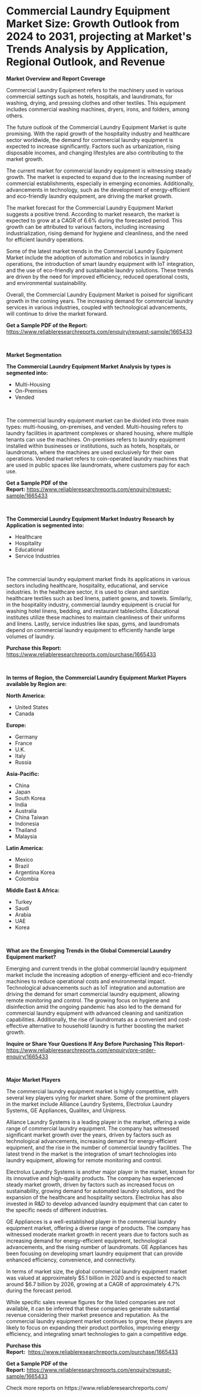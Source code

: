 <p><h1>Commercial Laundry Equipment Market Size: Growth Outlook from 2024 to 2031, projecting at Market's Trends Analysis by Application, Regional Outlook, and Revenue</h1></p><p><strong>Market Overview and Report Coverage</strong></p>
<p><p>Commercial Laundry Equipment refers to the machinery used in various commercial settings such as hotels, hospitals, and laundromats, for washing, drying, and pressing clothes and other textiles. This equipment includes commercial washing machines, dryers, irons, and folders, among others.</p><p>The future outlook of the Commercial Laundry Equipment Market is quite promising. With the rapid growth of the hospitality industry and healthcare sector worldwide, the demand for commercial laundry equipment is expected to increase significantly. Factors such as urbanization, rising disposable incomes, and changing lifestyles are also contributing to the market growth.</p><p>The current market for commercial laundry equipment is witnessing steady growth. The market is expected to expand due to the increasing number of commercial establishments, especially in emerging economies. Additionally, advancements in technology, such as the development of energy-efficient and eco-friendly laundry equipment, are driving the market growth.</p><p>The market forecast for the Commercial Laundry Equipment Market suggests a positive trend. According to market research, the market is expected to grow at a CAGR of 6.6% during the forecasted period. This growth can be attributed to various factors, including increasing industrialization, rising demand for hygiene and cleanliness, and the need for efficient laundry operations.</p><p>Some of the latest market trends in the Commercial Laundry Equipment Market include the adoption of automation and robotics in laundry operations, the introduction of smart laundry equipment with IoT integration, and the use of eco-friendly and sustainable laundry solutions. These trends are driven by the need for improved efficiency, reduced operational costs, and environmental sustainability.</p><p>Overall, the Commercial Laundry Equipment Market is poised for significant growth in the coming years. The increasing demand for commercial laundry services in various industries, coupled with technological advancements, will continue to drive the market forward.</p></p>
<p><strong>Get a Sample PDF of the Report:</strong> <a href="https://www.reliableresearchreports.com/enquiry/request-sample/1665433">https://www.reliableresearchreports.com/enquiry/request-sample/1665433</a></p>
<p>&nbsp;</p>
<p><strong>Market Segmentation</strong></p>
<p><strong>The Commercial Laundry Equipment Market Analysis by types is segmented into:</strong></p>
<p><ul><li>Multi-Housing</li><li>On-Premises</li><li>Vended</li></ul></p>
<p>&nbsp;</p>
<p><p>The commercial laundry equipment market can be divided into three main types: multi-housing, on-premises, and vended. Multi-housing refers to laundry facilities in apartment complexes or shared housing, where multiple tenants can use the machines. On-premises refers to laundry equipment installed within businesses or institutions, such as hotels, hospitals, or laundromats, where the machines are used exclusively for their own operations. Vended market refers to coin-operated laundry machines that are used in public spaces like laundromats, where customers pay for each use.</p></p>
<p><strong>Get a Sample PDF of the Report:</strong>&nbsp;<a href="https://www.reliableresearchreports.com/enquiry/request-sample/1665433">https://www.reliableresearchreports.com/enquiry/request-sample/1665433</a></p>
<p>&nbsp;</p>
<p><strong>The Commercial Laundry Equipment Market Industry Research by Application is segmented into:</strong></p>
<p><ul><li>Healthcare</li><li>Hospitality</li><li>Educational</li><li>Service Industries</li></ul></p>
<p>&nbsp;</p>
<p><p>The commercial laundry equipment market finds its applications in various sectors including healthcare, hospitality, educational, and service industries. In the healthcare sector, it is used to clean and sanitize healthcare textiles such as bed linens, patient gowns, and towels. Similarly, in the hospitality industry, commercial laundry equipment is crucial for washing hotel linens, bedding, and restaurant tablecloths. Educational institutes utilize these machines to maintain cleanliness of their uniforms and linens. Lastly, service industries like spas, gyms, and laundromats depend on commercial laundry equipment to efficiently handle large volumes of laundry.</p></p>
<p><strong>Purchase this Report:</strong>&nbsp; <a href="https://www.reliableresearchreports.com/purchase/1665433">https://www.reliableresearchreports.com/purchase/1665433</a></p>
<p>&nbsp;</p>
<p><strong>In terms of Region, the Commercial Laundry Equipment Market Players available by Region are:</strong></p>
<p>
    <p> <strong> North America: </strong>
        <ul>
            <li>United States</li>
            <li>Canada</li>
        </ul>
        </p> 
    <p> <strong> Europe: </strong>
        <ul>
            <li>Germany</li>
            <li>France</li>
            <li>U.K.</li>
            <li>Italy</li>
            <li>Russia</li>
        </ul>
        </p> 
    <p> <strong> Asia-Pacific: </strong>
        <ul>
            <li>China</li>
            <li>Japan</li>
            <li>South Korea</li>
            <li>India</li>
            <li>Australia</li>
            <li>China Taiwan</li>
            <li>Indonesia</li>
            <li>Thailand</li>
            <li>Malaysia</li>
        </ul>
        </p> 
    <p> <strong> Latin America: </strong>
        <ul>
            <li>Mexico</li>
            <li>Brazil</li>
            <li>Argentina Korea</li>
            <li>Colombia</li>
        </ul>
        </p> 
    <p> <strong> Middle East & Africa: </strong>
        <ul>
            <li>Turkey</li>
            <li>Saudi</li>
            <li>Arabia</li>
            <li>UAE</li>
            <li>Korea</li>
        </ul>
    </p>
    </p>
<p>&nbsp;</p>
<p><strong>What are the Emerging Trends in the Global Commercial Laundry Equipment market?</strong></p>
<p><p>Emerging and current trends in the global commercial laundry equipment market include the increasing adoption of energy-efficient and eco-friendly machines to reduce operational costs and environmental impact. Technological advancements such as IoT integration and automation are driving the demand for smart commercial laundry equipment, allowing remote monitoring and control. The growing focus on hygiene and disinfection amid the ongoing pandemic has also led to the demand for commercial laundry equipment with advanced cleaning and sanitization capabilities. Additionally, the rise of laundromats as a convenient and cost-effective alternative to household laundry is further boosting the market growth.</p></p>
<p><strong>Inquire or Share Your Questions If Any Before Purchasing This Report</strong>- <a href="https://www.reliableresearchreports.com/enquiry/pre-order-enquiry/1665433">https://www.reliableresearchreports.com/enquiry/pre-order-enquiry/1665433</a></p>
<p>&nbsp;</p>
<p><strong>Major Market Players</strong></p>
<p><p>The commercial laundry equipment market is highly competitive, with several key players vying for market share. Some of the prominent players in the market include Alliance Laundry Systems, Electrolux Laundry Systems, GE Appliances, Qualitex, and Unipress. </p><p>Alliance Laundry Systems is a leading player in the market, offering a wide range of commercial laundry equipment. The company has witnessed significant market growth over the years, driven by factors such as technological advancements, increasing demand for energy-efficient equipment, and the rise in the number of commercial laundry facilities. The latest trend in the market is the integration of smart technologies into laundry equipment, allowing for remote monitoring and control.</p><p>Electrolux Laundry Systems is another major player in the market, known for its innovative and high-quality products. The company has experienced steady market growth, driven by factors such as increased focus on sustainability, growing demand for automated laundry solutions, and the expansion of the healthcare and hospitality sectors. Electrolux has also invested in R&D to develop advanced laundry equipment that can cater to the specific needs of different industries.</p><p>GE Appliances is a well-established player in the commercial laundry equipment market, offering a diverse range of products. The company has witnessed moderate market growth in recent years due to factors such as increasing demand for energy-efficient equipment, technological advancements, and the rising number of laundromats. GE Appliances has been focusing on developing smart laundry equipment that can provide enhanced efficiency, convenience, and connectivity.</p><p>In terms of market size, the global commercial laundry equipment market was valued at approximately $5.1 billion in 2020 and is expected to reach around $6.7 billion by 2026, growing at a CAGR of approximately 4.7% during the forecast period. </p><p>While specific sales revenue figures for the listed companies are not available, it can be inferred that these companies generate substantial revenue considering their market presence and reputation. As the commercial laundry equipment market continues to grow, these players are likely to focus on expanding their product portfolios, improving energy efficiency, and integrating smart technologies to gain a competitive edge.</p></p>
<p><strong>Purchase this Report:</strong>&nbsp;&nbsp;<a href="https://www.reliableresearchreports.com/purchase/1665433">https://www.reliableresearchreports.com/purchase/1665433</a></p>
<p></p>
<p><strong>Get a Sample PDF of the Report:</strong>&nbsp;<a href="https://www.reliableresearchreports.com/enquiry/request-sample/1665433">https://www.reliableresearchreports.com/enquiry/request-sample/1665433</a></p>
<p>Check more reports on https://www.reliableresearchreports.com/</p>